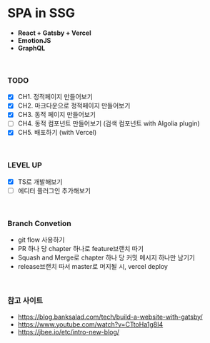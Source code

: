 # SPA in SSG

- **React + Gatsby + Vercel**
- **EmotionJS**
- **GraphQL**

<br/>

### TODO

- [x] CH1. 정적페이지 만들어보기
- [x] CH2. 마크다운으로 정적페이지 만들어보기
- [x] CH3. 동적 페이지 만들어보기
- [ ] CH4. 동적 컴포넌트 만들어보기 (검색 컴포넌트 with Algolia plugin)
- [x] CH5. 배포하기 (with Vercel)

<br/>

### LEVEL UP

- [x] TS로 개발해보기
- [ ] 에디터 플러그인 추가해보기

<br/>

### Branch Convetion
- git flow 사용하기
- PR 하나 당 chapter 하나로 feature브랜치 따기
- Squash and Merge로 chapter 하나 당 커밋 메시지 하나만 남기기
- release브랜치 따서 master로 머지될 시, vercel deploy

<br/>

### 참고 사이트

- https://blog.banksalad.com/tech/build-a-website-with-gatsby/
- https://www.youtube.com/watch?v=CTtoHa1g8I4
- https://jbee.io/etc/intro-new-blog/
